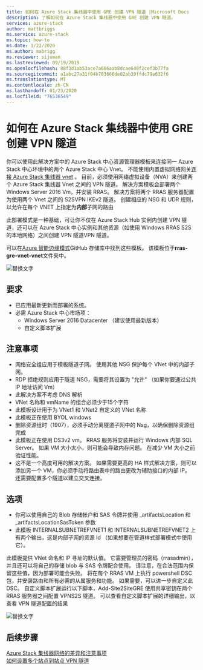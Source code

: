 ```yaml
---
title: 如何在 Azure Stack 集线器中使用 GRE 创建 VPN 隧道 |Microsoft Docs
description: 了解如何在 Azure Stack 集线器中使用 GRE 创建 VPN 隧道。
services: azure-stack
author: mattbriggs
ms.service: azure-stack
ms.topic: how-to
ms.date: 1/22/2020
ms.author: mabrigg
ms.reviewer: sijuman
ms.lastreviewed: 09/19/2019
ms.openlocfilehash: 88f3d1ab53ace7a666aab8dcae640f2cef3b77fa
ms.sourcegitcommit: a1abc27a31f04b703666de02ab39ffdc79a632f6
ms.translationtype: MT
ms.contentlocale: zh-CN
ms.lasthandoff: 01/23/2020
ms.locfileid: "76536549"
---
```

# <a name="how-to-create-a-vpn-tunnel-using-gre-in-azure-stack-hub"></a>如何在 Azure Stack 集线器中使用 GRE 创建 VPN 隧道

你可以使用此解决方案中的 Azure Stack 中心资源管理器模板来连接同一 Azure Stack 中心环境中的两个 Azure Stack 中心 Vnet。 不能使用内置虚拟网络网关[连接 Azure Stack 集线器 vnet](https://docs.microsoft.com/azure-stack/user/azure-stack-network-differences) 。 目前，必须使用网络虚拟设备（NVA）来创建两个 Azure Stack 集线器 Vnet 之间的 VPN 隧道。 解决方案模板会部署两个 Windows Server 2016 Vm，并安装 RRAS。 解决方案将两个 RRAS 服务器配置为使用两个 Vnet 之间的 S2SVPN IKEv2 隧道。 创建相应的 NSG 和 UDR 规则，以允许在每个 VNET 上指定为**内部**子网的路由 

此部署模式是一种基础，可让你不仅在 Azure Stack Hub 实例内创建 VPN 隧道，还可以在 Azure Stack 中心实例和其他资源（如使用 Windows RRAS S2S 的本地网络）之间创建 VPN 隧道VPN 隧道。

可以在[Azure 智能边缘模式](https://github.com/Azure-Samples/azure-intelligent-edge-patterns)GitHub 存储库中找到这些模板。 该模板位于**rras-gre-vnet-vnet**文件夹中。 

![替换文字](./media/azure-stack-network-howto-vpn-tunnel-gre/overview.png)

## <a name="requirements"></a>要求

- 已应用最新更新而部署的系统。 
- 必需 Azure Stack 中心市场项：
    -  Windows Server 2016 Datacenter （建议使用最新版本）
    -  自定义脚本扩展

## <a name="things-to-consider"></a>注意事项

- 网络安全组应用于模板隧道子网。 使用其他 NSG 保护每个 VNet 中的内部子网。
- RDP 拒绝规则应用于隧道 NSG，需要将其设置为 "允许" （如果你要通过公共 IP 地址访问 Vm）
- 此解决方案不考虑 DNS 解析
- VNet 名称和 vmName 的组合必须少于15个字符
- 此模板设计用于为 VNet1 和 VNet2 自定义的 VNet 名称
- 此模板正在使用 BYOL windows
- 删除资源组时（1907），必须手动分离隧道子网中的 Nsg，以确保删除资源组完成
- 此模板正在使用 DS3v2 vm。 RRAS 服务将安装并运行 Windows 内部 SQL Server。 如果 VM 大小太小，则可能会导致内存问题。 在减少 VM 大小之前验证性能。
- 这不是一个高度可用的解决方案。 如果需要更高的 HA 样式解决方案，则可以添加另一个 VM，你必须手动将路由表中的路由更改为辅助接口的内部 IP。 还需要配置多个隧道以建立交叉连接。

## <a name="options"></a>选项

- 你可以使用自己的 Blob 存储帐户和 SAS 令牌并使用 _artifactsLocation 和 _artifactsLocationSasToken 参数
- 此模板 INTERNALSUBNETREFVNET1 和 INTERNALSUBNETREFVNET2 上有两个输出，这是内部子网的资源 Id （如果想要在管道样式部署模式中使用它）。

此模板提供 VNet 命名和 IP 寻址的默认值。 它需要管理员的密码（rrasadmin），并且还可以将自己的存储 blob 与 SAS 令牌配合使用。 请注意，在合法范围内保留这些值，因为部署可能会失败。 将在每个 RRAS VM 上执行 powershell DSC 包，并安装路由和所有必需的从属服务和功能。 如果需要，可以进一步自定义此 DSC。 自定义脚本扩展运行以下脚本，Add-Site2SiteGRE 使用共享密钥在两个 RRAS 服务器之间配置 VPNS2S 隧道。 可以查看自定义脚本扩展的详细输出，以查看 VPN 隧道配置的结果

![替换文字](./media/azure-stack-network-howto-vpn-tunnel-gre/s2svpntunnel.png)

## <a name="next-steps"></a>后续步骤

[Azure Stack 集线器网络的差异和注意事项](azure-stack-network-differences.md)  
[如何设置多个站点到站点 VPN 隧道](network-howto-vpn-tunnel.md)